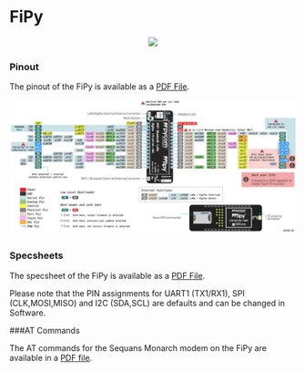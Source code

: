 # FiPy

<p align="center"><img src ="../../../img/fipy.png" width="300"></p>

### Pinout
The pinout of the FiPy is available as a <a href="../downloads/fipy-pinout.pdf" target="_blank">PDF File</a>.

 <a href="../downloads/fipy-pinout.pdf" target="_blank" align="center"><img src ="../../../img/fipy-pinout.png"></a>

### Specsheets

The specsheet of the FiPy is available as a <a href="../downloads/fipy-specsheet.pdf" target="_blank">PDF File</a>.

Please note that the PIN assignments for UART1 (TX1/RX1), SPI (CLK,MOSI,MISO) and I2C (SDA,SCL) are defaults and can be changed in Software.

###AT Commands

The AT commands for the Sequans Monarch modem on the FiPy are available in a
<a href="../downloads/Monarch_4G-EZ_LR5110_ATCommands_ReferenceManual_Rev3_NOCONFIDENTIAL.pdf">PDF file</a>.
